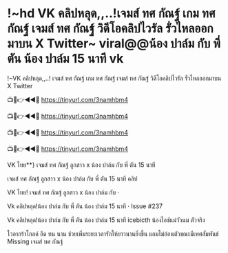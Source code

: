 # !~hd VK คลิปหลุด,,..!เจมส์ ทศ กัณฐ์ เกม ทศ กัณฐ์ เจมส์ ทศ กัณฐ์ วิดีโอคลิปไวรัล รั่วไหลออกมาบน X Twitter~ viral@@น้อง ปาล์ม กับ พี่ ตัน น้อง ปาล์ม 15 นาที vk 

!~VK คลิปหลุด,,..! เจมส์ ทศ กัณฐ์ เกม ทศ กัณฐ์ เจมส์ ทศ กัณฐ์ วิดีโอคลิปไวรัล รั่วไหลออกมาบน X Twitter

📺📱👉◄◄🔴  https://tinyurl.com/3namhbm4

📺📱👉◄◄🔴  https://tinyurl.com/3namhbm4

📺📱👉◄◄🔴  https://tinyurl.com/3namhbm4

📺📱👉◄◄🔴  https://tinyurl.com/3namhbm4


VK ไทย**} เจมส์ ทศ กัณฐ์ ลูกสาว x น้อง ปาล์ม กับ พี่ ตัน 15 นาที 


เจมส์ ทศ กัณฐ์ ลูกสาว x น้อง ปาล์ม กับ พี่ ตัน 15 นาที คลิป 
 
VK ไทย! เจมส์ ทศ กัณฐ์ ลูกสาว x น้อง ปาล์ม กับ
·

Vk คลิปหลุด!น้อง ปาล์ม กับ พี่ ตัน น้อง ปาล์ม 15 นาที · Issue #237

Vk คลิปหลุด!น้อง ปาล์ม กับ พี่ ตัน น้อง ปาล์ม 15 นาที icebicth น้องไอซ์แม่วัวนม ตัวจริง 

ไวอากร้าโกลด์ อึด ทน นาน ช่วยเพิ่มระยะเวลารักให้ยาวนานยิ่งขึ้น แถมไม่อ่อนตัวขณะมีเพศสัมพันธ์ 
Missing เจมส์ ‎ทศ ‎กัณฐ์
